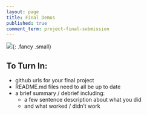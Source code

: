 ```yaml
---
layout: page
title: Final Demos
published: true
comment_term: project-final-submission
---
```




![](http://i.giphy.com/SfYTJuxdAbsVW.gif){: .fancy .small}


## To Turn In:

* github urls for your final project
* README.md files need to all be up to date
* a brief summary / debrief including:
  * a few sentence description about what you did
  * and what worked / didn’t work
